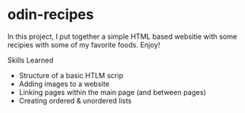 # odin-recipes
In this project, I put together a simple HTML based websitie with some recipies with some of my favorite foods. Enjoy!

Skills Learned
* Structure of a basic HTLM scrip
* Adding images to a website
* Linking pages within the main page (and between pages)
* Creating ordered & unordered lists 
